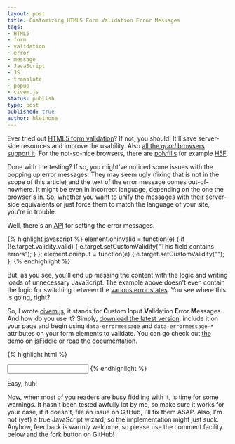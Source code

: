 ```yaml
---
layout: post
title: Customizing HTML5 Form Validation Error Messages
tags: 
- HTML5
- form
- validation
- error
- message
- JavaScript
- JS
- translate
- popup
- civem.js
status: publish
type: post
published: true
author: hleinone
---
```


Ever tried out [HTML5 form validation](http://www.w3.org/TR/html5/forms.html#client-side-form-validation)? If not, you should! It'll save server-side resources and improve the usability. Also [all the *good* browsers support it](http://caniuse.com/form-validation). For the not-so-nice browsers, there are [polyfills](https://github.com/Modernizr/Modernizr/wiki/HTML5-Cross-browser-Polyfills) for example [H5F](http://www.thecssninja.com/javascript/H5F).

Done with the testing? If so, you might've noticed some issues with the popping up error messages. They may seem ugly (fixing that is not in the scope of this article) and the text of the error message comes out-of-nowhere. It might be even in incorrect language, depending on the one the browser's in. So, whether you want to unify the messages with their server-side equivalents or just force them to match the language of your site, you're in trouble.

Well, there's an [API](http://www.w3.org/TR/html5/association-of-controls-and-forms.html#dom-cva-setcustomvalidity) for setting the error messages.

{% highlight javascript %}
element.oninvalid = function(e) {
  if (!e.target.validity.valid) {
    e.target.setCustomValidity("This field contains errors");
  }
};
element.oninput = function(e) {
  e.target.setCustomValidity("");
};
{% endhighlight %}

But, as you see, you'll end up messing the content with the logic and writing loads of unnecessary JavaScript. The example above doesn't even contain the logic for switching between the [various error states](http://dev.w3.org/html5/spec/constraints.html#validitystate). You see where this is going, right?

So, I wrote [civem.js](https://github.com/javanto/civem.js), it stands for **C**ustom **I**nput **V**alidation **E**rror **M**essages. And how do you use it? Simply, [download the latest version](https://github.com/javanto/civem.js/downloads), include it on your page and begin using `data-errormessage` and `data-errormessage-*` attributes on your form elements to validate. You can go check out [the demo on jsFiddle](http://jsfiddle.net/hleinone/njSbH/) or read the [documentation](https://github.com/javanto/civem.js/blob/master/README.md).

{% highlight html %}
<script src="civem-x.x.x.min.js" type="text/javascript"></script>
<input type="email" data-errormessage-value-missing="It says &quot;required&quot; in the HTML!" data-errormessage-type-mismatch="Let me give you a hint: type=&quot;email&quot;." data-errormessage="This is the fallback error message." required>
{% endhighlight %}

Easy, huh!

Now, when most of you readers are busy fiddling with it, is time for some warnings. It hasn't been tested awfully lot by me, so make sure it works for your case, if it doesn't, file an issue on GitHub, I'll fix them ASAP. Also, I'm not (yet) a true JavaScript wizard, so the implementation might just suck. Anyhow, feedback is warmly welcome, so please use the comment facility below and the fork button on GitHub!
